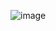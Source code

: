 ![image](https://user-images.githubusercontent.com/52807284/129057509-940218c6-a17f-49c9-8584-398baf8e712f.png)
